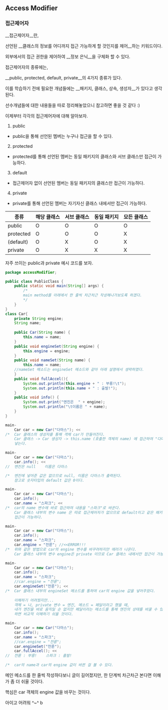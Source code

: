 ## Access Modifier

### 접근제어자



__접근제어자__란,

선언된 __클래스의 정보를 어디까지 접근 가능하게 할 것인지를 제어__하는 키워드이다.

외부에서의 접근 권한을 제어하여 __정보 은닉__을 구체화 할 수 있다. 



접근제어자의 종류에는,

__public, protected, default, private__의 4가지 종류가 있다.

이를 학습하기 전에 필요한 개념들에는 __패키지, 클래스, 상속, 생성자__가 있다고 생각된다.

선수개념들에 대한 내용들을 따로 정리해놓았으니 참고하면 좋을 것 같다 :)



이제부터 각각의 접근제어자에 대해 알아보자.

1. public

- public을 통해 선언된 멤버는 누구나 접근을 할 수 있다.

2. protected

- protected를 통해 선언된 멤버는 동일 패키지의 클래스와 서브 클래스만 접근이 가능하다.

3. default

- 접근제어자 없이 선언된 멤버는 동일 패키지의 클래스만 접근이 가능하다.

4. private

- private를 통해 선언된 멤버는 자기자신 클래스 내에서만 접근이 가능하다.

| 종류      | 해당 클래스 | 서브 클래스 | 동일 패키지 | 모든 클래스 |
| --------- | ----------- | ----------- | ----------- | ----------- |
| public    | O           | O           | O           | O           |
| protected | O           | O           | O           | X           |
| (default) | O           | X           | O           | X           |
| private   | O           | X           | X           | X           |



자주 쓰이는 public과 private 예시 코드를 보자.

```java
package accessModifier;

public class PublicClass {
	public static void main(String[] args) {
		/*
		main method를 아래에서 한 줄씩 차근차근 작성해나가보도록 하겠다.
		*/
	}
}
class Car{
	private String engine;
	String name;
	
	public Car(String name) {
		this.name = name;
	}
	public void engineSet(String engine) {
		this.engine = engine;
	}
	public void nameSet(String name) {
		this.name = name;
	//nameSet 메소드는 engineSet 메소드와 같아 아래 설명에서 생략하였다.
	}
    public void fullAccel(){
    	System.out.println(this.engine + " : 부릉!\t");
        System.out.println(this.name + " : 출발!");
    }
    public void info() {
    	System.out.print("엔진은  " + engine);
    	System.out.println("\t이름은 " + name);
    }
}
```

```java
main-
    Car car = new Car("다마스"); <<
/*	Car 클래스의 생성자를 통해 객체 car가 만들어진다.
	Car 클래스 -> Car 생성자 -> this.name (호출한 객체의 name) 에 접근하여 "다마스"를 
	넣는다.
```

```java
main-
	Car car = new Car("다마스");
	car.info(); <<
//	엔진은 null	이름은 다마스

/*	엔진에 넣어준 값은 없으므로 null, 이름은 다마스가 출력된다.
	참고로 숫자타입의 default 값은 0이다.
```

```java
main-
	Car car = new Car("다마스");
	car.info();
	car.name = "스파크"; <<
/*	car의 name 변수에 바로 접근하여 내용을 "스파크"로 바꾼다.
	Car 클래스 내부의 변수 name 은 따로 접근제어자가 없으므로 default이고 같은 패키지 내에서
	접근이 가능하다.
```

```java
main-
	Car car = new Car("다마스");
	car.info();
	car.name = "스파크";
	car.engine = "전륜"; //<<ERROR!!!
/*	위와 같은 방법으로 car의 engine 변수를 바꾸려하지만 에러가 나온다.
	Car 클래스 내부의 변수 engine은 private 이므로 Car 클래스 내에서만 접근이 가능하다.
```

```java
main-
	Car car = new Car("다마스");
	car.info();
	car.name = "스파크";
	//car.engine = "전륜";
	car.engineSet("전륜"); <<
/*	Car 클래스 내부의 engineSet 메소드를 통하여 car의 engine 값을 넣어주었다.
	
	이해하기 어려웠지만... 
	객체 = 나, private 변수 = 엔진, 메소드 = 페달이라고 했을 때,
	내가 엔진을 바로 움직일 순 없지만 페달이라는 메소드를 통해 엔진의 상태를 바꿀 수 있다고
	하면 비교적 이해하기 쉬울 것이다.
```

```java
main-
	Car car = new Car("다마스");
	car.info();
	car.name = "스파크";
	//car.engine = "전륜";
	car.engineSet("전륜");
	car.fullAccel(); <<
//	전륜 : 부릉!	스파크 : 출발!
        
/*	car의 name과 car의 engine 값이 바뀐 걸 볼 수 있다.
```

메인 메소드를 한 줄씩 작성하다보니 글이 길어졌지만, 한 단계씩 차근차근 본다면 이해가 좀 더 쉬울 것이다.

핵심은 car 객체의 engine 값을 바꾸는 것이다.

아이고 어려워 ^~^ b
